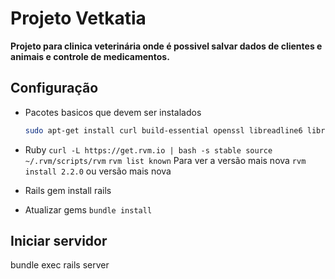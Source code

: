 # Projeto Vetkatia

__Projeto para clinica veterinária onde é possivel salvar dados de clientes e animais e controle de medicamentos.__

## Configuração

- Pacotes basicos que devem ser instalados
  ```bash
  sudo apt-get install curl build-essential openssl libreadline6 libreadline6-dev curl git-core zlib1g zlib1g-dev libssl-dev libyaml-dev libsqlite3-dev sqlite3 libxml2-dev libxslt-dev autoconf libc6-dev ncurses-dev automake libtool bison subversion
  ```
- Ruby
  ``curl -L https://get.rvm.io | bash -s stable
source ~/.rvm/scripts/rvm``
``rvm list known`` Para ver a versão mais nova
``rvm install 2.2.0`` ou versão mais nova

- Rails
  gem install rails
  
- Atualizar gems
  ``bundle install``
  
## Iniciar servidor
  bundle exec rails server
